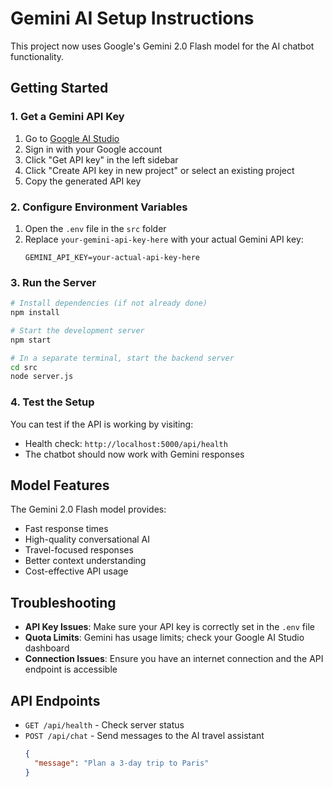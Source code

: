 # Gemini AI Setup Instructions

This project now uses Google's Gemini 2.0 Flash model for the AI chatbot functionality.

## Getting Started

### 1. Get a Gemini API Key

1. Go to [Google AI Studio](https://aistudio.google.com/)
2. Sign in with your Google account
3. Click "Get API key" in the left sidebar
4. Click "Create API key in new project" or select an existing project
5. Copy the generated API key

### 2. Configure Environment Variables

1. Open the `.env` file in the `src` folder
2. Replace `your-gemini-api-key-here` with your actual Gemini API key:
   ```
   GEMINI_API_KEY=your-actual-api-key-here
   ```

### 3. Run the Server

```bash
# Install dependencies (if not already done)
npm install

# Start the development server
npm start

# In a separate terminal, start the backend server
cd src
node server.js
```

### 4. Test the Setup

You can test if the API is working by visiting:
- Health check: `http://localhost:5000/api/health`
- The chatbot should now work with Gemini responses

## Model Features

The Gemini 2.0 Flash model provides:
- Fast response times
- High-quality conversational AI
- Travel-focused responses
- Better context understanding
- Cost-effective API usage

## Troubleshooting

- **API Key Issues**: Make sure your API key is correctly set in the `.env` file
- **Quota Limits**: Gemini has usage limits; check your Google AI Studio dashboard
- **Connection Issues**: Ensure you have an internet connection and the API endpoint is accessible

## API Endpoints

- `GET /api/health` - Check server status
- `POST /api/chat` - Send messages to the AI travel assistant
  ```json
  {
    "message": "Plan a 3-day trip to Paris"
  }
  ```
